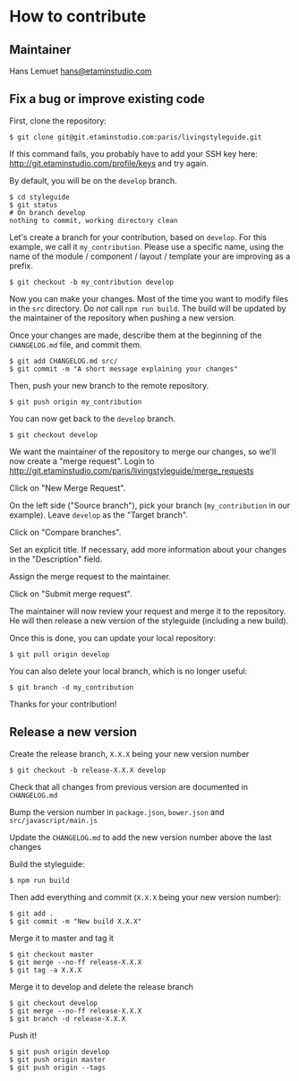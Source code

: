 # How to contribute

## Maintainer

Hans Lemuet <hans@etaminstudio.com>

## Fix a bug or improve existing code

First, clone the repository:

    $ git clone git@git.etaminstudio.com:paris/livingstyleguide.git

If this command fails, you probably have to add your SSH key here: http://git.etaminstudio.com/profile/keys and try again.

By default, you will be on the `develop` branch.

    $ cd styleguide
    $ git status
    # On branch develop
    nothing to commit, working directory clean

Let's create a branch for your contribution, based on `develop`.
For this example, we call it `my_contribution`. Please use a specific name, using the name of the module / component / layout / template your are improving as a prefix.

    $ git checkout -b my_contribution develop

Now you can make your changes. Most of the time you want to modify files in the `src` directory.
Do *not* call `npm run build`. The build will be updated by the maintainer of the repository when pushing a new version.

Once your changes are made, describe them at the beginning of the `CHANGELOG.md` file, and commit them.

    $ git add CHANGELOG.md src/
    $ git commit -m "A short message explaining your changes"

Then, push your new branch to the remote repository.

    $ git push origin my_contribution

You can now get back to the `develop` branch.

    $ git checkout develop

We want the maintainer of the repository to merge our changes, so we'll now create a "merge request".
Login to http://git.etaminstudio.com/paris/livingstyleguide/merge_requests

Click on "New Merge Request".

On the left side ("Source branch"), pick your branch (`my_contribution` in our example). Leave `develop` as the "Target branch".

Click on "Compare branches".

Set an explicit title. If necessary, add more information about your changes in the "Description" field.

Assign the merge request to the maintainer.

Click on "Submit merge request".

The maintainer will now review your request and merge it to the repository. He will then release a new version of the styleguide (including a new build).

Once this is done, you can update your local repository:

    $ git pull origin develop

You can also delete your local branch, which is no longer useful:

    $ git branch -d my_contribution

Thanks for your contribution!

## Release a new version

Create the release branch, `X.X.X` being your new version number

    $ git checkout -b release-X.X.X develop

Check that all changes from previous version are documented in `CHANGELOG.md`

Bump the version number in `package.json`, `bower.json` and `src/javascript/main.js`

Update the `CHANGELOG.md` to add the new version number above the last changes

Build the styleguide:

    $ npm run build

Then add everything and commit (`X.X.X` being your new version number):

    $ git add .
    $ git commit -m "New build X.X.X"

Merge it to master and tag it

    $ git checkout master
    $ git merge --no-ff release-X.X.X
    $ git tag -a X.X.X

Merge it to develop and delete the release branch

    $ git checkout develop
    $ git merge --no-ff release-X.X.X
    $ git branch -d release-X.X.X

Push it!

    $ git push origin develop
    $ git push origin master
    $ git push origin --tags
